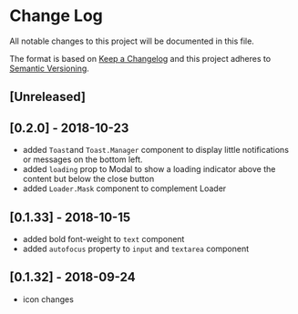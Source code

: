 # Change Log

All notable changes to this project will be documented in this file.

The format is based on [Keep a Changelog](http://keepachangelog.com/)
and this project adheres to [Semantic Versioning](http://semver.org/).

## [Unreleased]

## [0.2.0] - 2018-10-23
- added `Toast`and `Toast.Manager` component to display little notifications or messages on the bottom left.
- added `loading` prop to Modal to show a loading indicator above the content but below the close button
- added `Loader.Mask` component to complement Loader

## [0.1.33] - 2018-10-15
- added bold font-weight to `text` component
- added `autofocus` property to `input` and `textarea` component

## [0.1.32] - 2018-09-24
- icon changes
